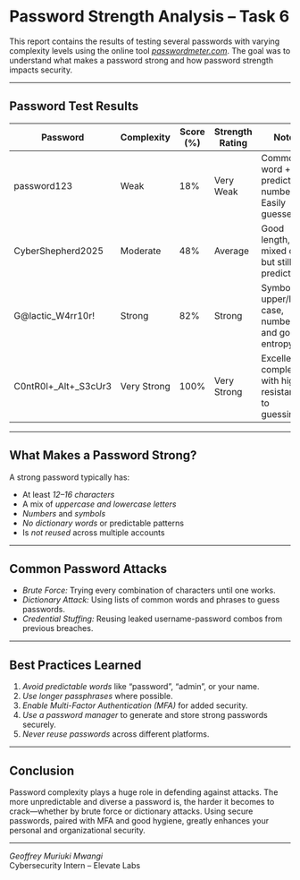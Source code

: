 #  Password Strength Analysis – Task 6

This report contains the results of testing several passwords with varying complexity levels using the online tool *[passwordmeter.com](https://passwordmeter.com/)*. The goal was to understand what makes a password strong and how password strength impacts security.

---

## Password Test Results

| Password             | Complexity     | Score (%) | Strength Rating | Notes                                                   |
|----------------------|----------------|-----------|------------------|----------------------------------------------------------|
| password123          | Weak           | 18%       | Very Weak        | Common word + predictable numbers. Easily guessed.       |
| CyberShepherd2025    | Moderate       | 48%       | Average          | Good length, mixed case, but still predictable.          |
| G@lactic_W4rr10r!    | Strong         | 82%       | Strong           | Symbols, upper/lower case, numbers, and good entropy.    |
| C0ntR0l+_Alt+_S3cUr3 | Very Strong    | 100%      | Very Strong      | Excellent complexity with high resistance to guessing.   |



---

##  What Makes a Password Strong?

A strong password typically has:
- At least *12–16 characters*
- A mix of *uppercase and lowercase letters*
- *Numbers* and *symbols*
- *No dictionary words* or predictable patterns
- Is *not reused* across multiple accounts

---

##  Common Password Attacks

- *Brute Force:* Trying every combination of characters until one works.
- *Dictionary Attack:* Using lists of common words and phrases to guess passwords.
- *Credential Stuffing:* Reusing leaked username-password combos from previous breaches.

---

##  Best Practices Learned

1. *Avoid predictable words* like “password”, “admin”, or your name.
2. *Use longer passphrases* where possible.
3. *Enable Multi-Factor Authentication (MFA)* for added security.
4. *Use a password manager* to generate and store strong passwords securely.
5. *Never reuse passwords* across different platforms.

---

## Conclusion

Password complexity plays a huge role in defending against attacks. The more unpredictable and diverse a password is, the harder it becomes to crack—whether by brute force or dictionary attacks. Using secure passwords, paired with MFA and good hygiene, greatly enhances your personal and organizational security.

---

*Geoffrey Muriuki Mwangi*  
Cybersecurity Intern – Elevate Labs